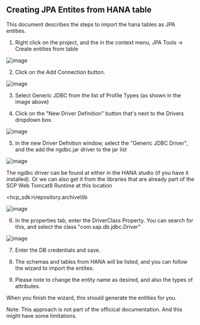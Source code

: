 ## Creating JPA Entites from HANA table

This document describes the steps to import the hana tables as JPA entities. 

1. Right click on the project, and the in the context menu, JPA Tools -> Create entities from table

![image](https://user-images.githubusercontent.com/15712474/32521963-68c7718c-c3e3-11e7-85cb-d564dfde3462.png)


2. Click on the Add Connection button. 

![image](https://user-images.githubusercontent.com/15712474/32522030-a452d278-c3e3-11e7-9984-b8daacec486a.png)

3. Select Generic JDBC from the list of Profile Types (as shown in the image above)

4. Click on the "New Driver Definition" button that's next to the Drivers dropdown box. 

![image](https://user-images.githubusercontent.com/15712474/32521688-7942a4e2-c3e2-11e7-8748-8fed8a5ecc37.png)


5. In the new Driver Defnition window, select the "Generic JDBC Driver", and the add the ngdbc.jar driver to the jar list

![image](https://user-images.githubusercontent.com/15712474/32521737-b4d290bc-c3e2-11e7-9a64-ada3b723ea24.png)

The ngdbc driver can be found at either in the HANA studio (if you have it installed). Or we can also get it from the libraries that are already part of the SCP Web Tomcat8 Runtime at this location

<hcp_sdk>\repository\.archive\lib

![image](https://user-images.githubusercontent.com/15712474/32521737-b4d290bc-c3e2-11e7-9a64-ada3b723ea24.png)

6. In the properties tab, enter the DriverClass Property. You can search for this, and select the class "com.sap.db.jdbc.Driver"

![image](https://user-images.githubusercontent.com/15712474/32522110-0153405c-c3e4-11e7-9858-72ea29d85930.png)


7. Enter the DB credentials and save. 

8. The schemas and tables from HANA will be listed, and you can follow the wizard to import the entites. 

9. Please note to change the entity name as desired, and also the types of attributes. 

When you finish the wizard, this should generate the entities for you. 

Note: This approach is not part of the officical documentation. And this might have some limitations. 
